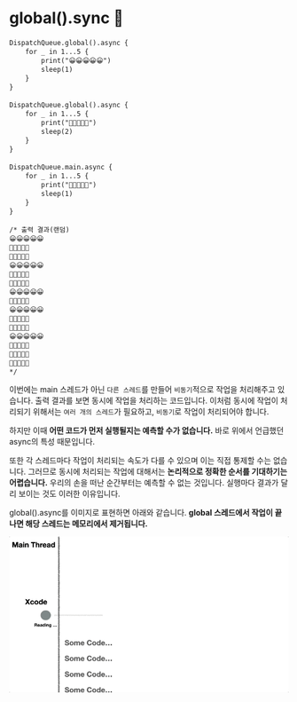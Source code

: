 # global().sync 👀</br>

```swift!
DispatchQueue.global().async {
	for _ in 1...5 {
		print("😀😀😀😀😀")
		sleep(1)
	}
}

DispatchQueue.global().async {
	for _ in 1...5 {
		print("🥶🥶🥶🥶🥶")
		sleep(2)
	}
}

DispatchQueue.main.async {
	for _ in 1...5 {
		print("🥵🥵🥵🥵🥵")
		sleep(1)
	}
}

/* 출력 결과(랜덤)
😀😀😀😀😀
🥶🥶🥶🥶🥶
🥵🥵🥵🥵🥵
😀😀😀😀😀
🥵🥵🥵🥵🥵
🥶🥶🥶🥶🥶
😀😀😀😀😀
🥵🥵🥵🥵🥵
😀😀😀😀😀
🥵🥵🥵🥵🥵
🥶🥶🥶🥶🥶
😀😀😀😀😀
🥵🥵🥵🥵🥵
🥶🥶🥶🥶🥶
🥶🥶🥶🥶🥶
*/
```

이번에는 main 스레드가 아닌 `다른 스레드`를 만들어 `비동기`적으로 작업을 처리해주고 있습니다.
출력 결과를 보면 동시에 작업을 처리하는 코드입니다.
이처럼 동시에 작업이 처리되기 위해서는 `여러 개의 스레드`가 필요하고, `비동기`로 작업이 처리되어야 합니다.

하지만 이때 **어떤 코드가 먼저 실행될지는 예측할 수가 없습니다.**
바로 위에서 언급했던 async의 특성 때문입니다.

또한 각 스레드마다 작업이 처리되는 속도가 다를 수 있으며 이는 직접 통제할 수는 없습니다.
그러므로 동시에 처리되는 작업에 대해서는 **논리적으로 정확한 순서를 기대하기는 어렵습니다.**
우리의 손을 떠난 순간부터는 예측할 수 없는 것입니다.
실행마다 결과가 달리 보이는 것도 이러한 이유입니다.

global().async를 이미지로 표현하면 아래와 같습니다.
**global 스레드에서 작업이 끝나면 해당 스레드는 메모리에서 제거됩니다.**</br>

<img src = "https://github.com/devKobe24/images/blob/main/syncAndAsync3.gif?raw=true"></br>
